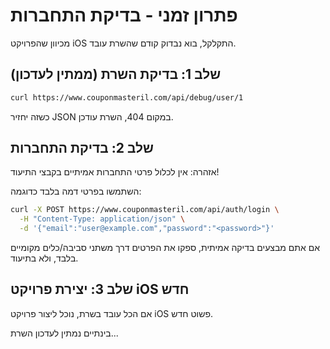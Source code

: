 # פתרון זמני - בדיקת התחברות

מכיוון שהפרויקט iOS התקלקל, בוא נבדוק קודם שהשרת עובד.

## שלב 1: בדיקת השרת (ממתין לעדכון)
```bash
curl https://www.couponmasteril.com/api/debug/user/1
```

כשזה יחזיר JSON במקום 404, השרת עודכן.

## שלב 2: בדיקת התחברות
אזהרה: אין לכלול פרטי התחברות אמיתיים בקבצי התיעוד!

השתמשו בפרטי דמה בלבד כדוגמה:
```bash
curl -X POST https://www.couponmasteril.com/api/auth/login \
  -H "Content-Type: application/json" \
  -d '{"email":"user@example.com","password":"<password>"}'
```

אם אתם מבצעים בדיקה אמיתית, ספקו את הפרטים דרך משתני סביבה/כלים מקומיים בלבד, ולא בתיעוד.

## שלב 3: יצירת פרויקט iOS חדש
אם הכל עובד בשרת, נוכל ליצור פרויקט iOS פשוט חדש.

בינתיים נמתין לעדכון השרת...
